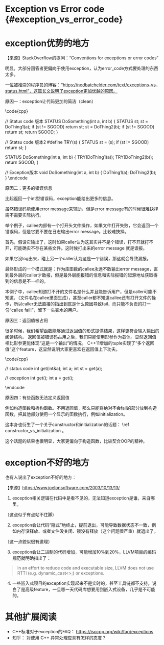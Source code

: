 Exception vs Error code {#exception_vs_error_code}
=================================================


# exception优势的地方

【来源】StackOverflow的提问：“Conventions for exceptions or error codes”

明显，大部分回答者更偏向于使用exception，认为error_code方式要处理的东西太多。

一位被推崇的程序员的博客：“https://nedbatchelder.com/text/exceptions-vs-status.html”，这篇长文说明了exception更加优越的原因。

原因一：exception让代码更加的简洁（clean）

\code{cpp}

// Status code 版本
STATUS DoSomething(int a, int b)
{
    STATUS st;
    st = DoThing1(a);
    if (st != SGOOD) return st;
    st = DoThing2(b);
    if (st != SGOOD) return st;
    return SGOOD;
}

// Statsu code 版本2
#define TRY(s)  { STATUS st = (s); if (st != SGOOD) return st; }

STATUS DoSomething(int a, int b)
{
    TRY(DoThing1(a));
    TRY(DoThing2(b));
    return SGOOD;
}

// Exception版本
void DoSomething(int a, int b)
{
    DoThing1(a);
    DoThing2(b);
}
\endcode

原因二：更多的错误信息

比起返回一个int型错误码，exception能给出更多的信息。

虽然错误码能使用error message来辅助，但是error message有的时候很难抉择需不需要实际执行。

举个例子，callee内部有一个打开头文件操作，如果文件打开失败，它会返回一个错误码，但是它要不要在日志输出error message，比较难抉择。

首先，假设它输出了，这时如果caller认为这其实并不是个错误，打不开就打不开，可能确实不存在某些文件。这时候打出来的error message 就是误报。

如果它没log出来，碰上另一个caller认为这是一个错误，那这就会导致漏报。

最终形成的一个模式就是：作为库函数的callee永远不敢输出error message，直到最外层的caller才敢报，但是最外层能报错的信息和实际报错的起源地址获取得到的信息是不一样的。

本例子中，callee知道打不开的文件名是什么并且能告诉用户，但是caller可能不知道，（文件名在callee里面生成），甚至caller都不知道callee还有打开文件的操作，所以caller无法直接的指出到底是什么原因导致fail，而只能不负责的打一句“callee fail!”，留下一头雾水的用户。

原因三：返回值被占用

很多时候，我们希望函数能够通过返回值的形式提供结果，这样更符合输入输出的阅读结构。
返回值被错误码占用之后，我们只能使用形参作为载体。显然返回值相比形参更能体现“这是一个输出”的情况。
C++11增加的tuple实现了“多个返回值”这个feature，这显然说明大家更喜欢在返回值上下功夫。

\code{cpp}

// status code
int get(int&a);
int a;
int st = get(a);

// exception
int get();
int a = get();

\endcode

原因四：有些函数无法定义返回值

例如构造函数和析构函数。不用返回值，那么只能将绝对不会fail的部分放到构造函数，把其他部分使用一个显示的函数执行，例如initialization。

这本身也衍生了一个关于constructor和initialization的话题： \ref constructor_vs_initialization 。

这个话题的结果也很明显，大家更偏向于构造函数，比较契合OOP的精神。


# exception不好的地方

也有人说出了exception不好的地方：

【来源】https://www.joelonsoftware.com/2003/10/13/13/

1. exception相关逻辑在代码中是看不见的，无法知道exception是谁，来自哪里。
   
（这点似乎有点站不住脚）
   
2. exception会让代码“隐式”地终止，提前退出，可能导致数据状态不一致，例如内存没释放、或者文件没关闭、锁没有释放（这个问题很严重）就退出了。

（这一点貌似很有道理）

3. exception会让二进制的代码增加，可能增加10%到20%，LLVM项目的编码规范就明确指出了：

> In an effort to reduce code and executable size, LLVM does not use RTTI (e.g. dynamic_cast<>;) or exceptions.

4. 一些嵌入式项目的exception实现起来不是实时的，甚至工具链都不支持，说白了是高级feature，一旦哪一天代码库想要用到嵌入式设备，几乎是不可能的。


# 其他扩展阅读

- C++标准对于exception的FAQ： https://isocpp.org/wiki/faq/exceptions
- 知乎： 对使用 C++ 异常处理应具有怎样的态度？